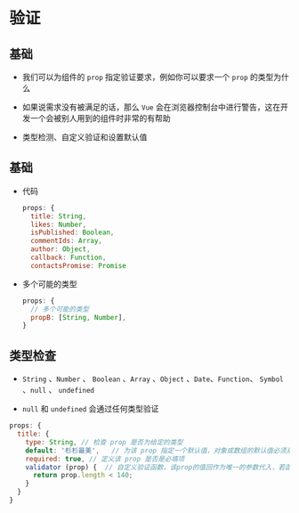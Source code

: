 # 验证

## 基础

+ 我们可以为组件的 `prop` 指定验证要求，例如你可以要求一个 `prop` 的类型为什么

+ 如果说需求没有被满足的话，那么 `Vue` 会在浏览器控制台中进行警告，这在开发一个会被别人用到的组件时非常的有帮助

+ 类型检测、自定义验证和设置默认值

## 基础

+ 代码

    ```js
    props: {
      title: String,
      likes: Number,
      isPublished: Boolean,
      commentIds: Array,
      author: Object,
      callback: Function,
      contactsPromise: Promise
    ```

+ 多个可能的类型

    ```js
    props: {
      // 多个可能的类型
      propB: [String, Number],
    }
    ```

## 类型检查

+ `String` 、`Number` 、 `Boolean` 、`Array` 、`Object` 、`Date`、`Function`、 `Symbol` 、`null` 、 `undefined`

+ `null` 和 `undefined` 会通过任何类型验证

```js
props: {
  title: {
    type: String, // 检查 prop 是否为给定的类型
    default: '杉杉最美',   // 为该 prop 指定一个默认值，对象或数组的默认值必须从一个工厂函数返回，如：default () { return {a: 1, b: 10} },
    required: true, // 定义该 prop 是否是必填项
    validator (prop) {  // 自定义验证函数，该prop的值回作为唯一的参数代入，若函数返回一个falsy的值，那么就代表验证失败
      return prop.length < 140;
    }
  }
}
```
